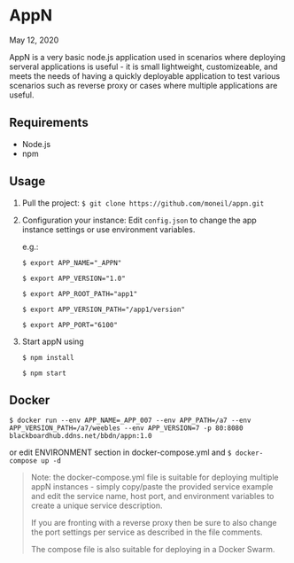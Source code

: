 # AppN

May 12, 2020

AppN is a very basic node.js application used in scenarios where deploying serveral applications is useful - it is small lightweight, customizeable, and meets the needs of having a quickly deployable application to test various scenarios such as reverse proxy or cases where multiple applications are useful. 

## Requirements

* Node.js 
* npm

## Usage

1. Pull the project:
`$ git clone https://github.com/moneil/appn.git 
`

2. Configuration your instance:
Edit `config.json` to change the app instance settings
or use environment variables.

	e.g.:
	
	`$ export APP_NAME="_APPN"`
	
	`$ export APP_VERSION="1.0"`
	
	`$ export APP_ROOT_PATH="app1"`
	
	`$ export APP_VERSION_PATH="/app1/version"`

	`$ export APP_PORT="6100"`

3. Start appN using 

	`$ npm install`

	`$ npm start`

## Docker

`$ docker run --env APP_NAME=_APP_007 --env APP_PATH=/a7 --env APP_VERSION_PATH=/a7/weebles --env APP_VERSION=7 -p 80:8080 blackboardhub.ddns.net/bbdn/appn:1.0`

or edit ENVIRONMENT section in docker-compose.yml and `$ docker-compose up -d`

> Note: the docker-compose.yml file is suitable for deploying multiple appN instances - simply copy/paste the provided service example and edit the service name, host port, and environment variables to create a unique service description.
> 
> If you are fronting with a reverse proxy then be sure to also change the port settings per service as described in the file comments.
> 
> The compose file is also suitable for deploying in a Docker Swarm.  



